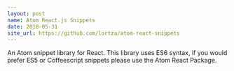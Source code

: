 ```yaml
---
layout: post
name: Atom React.js Snippets
date: 2018-05-31
site_url: https://github.com/lortza/atom-react-snippets
---
```

An Atom snippet library for React. This library uses ES6 syntax, if you would prefer ES5 or Coffeescript snippets please use the Atom React Package.
